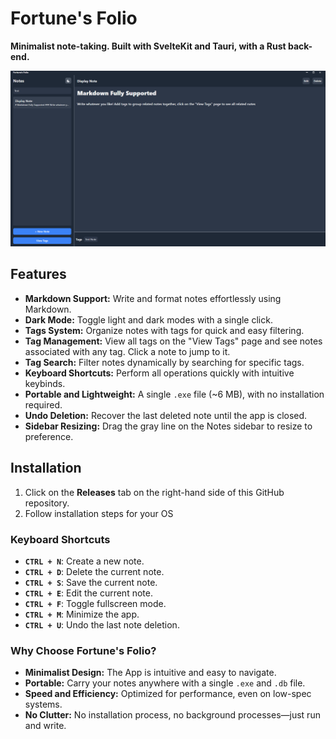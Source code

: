# Fortune's Folio
**Minimalist note-taking. Built with SvelteKit and Tauri, with a Rust back-end.**

![Preview of the App](static/example-app.png)

## Features
- **Markdown Support:** Write and format notes effortlessly using Markdown.
- **Dark Mode:** Toggle light and dark modes with a single click. 
- **Tags System:** Organize notes with tags for quick and easy filtering.
- **Tag Management:** View all tags on the "View Tags" page and see notes associated with any tag. Click a note to jump to it.
- **Tag Search:** Filter notes dynamically by searching for specific tags.
- **Keyboard Shortcuts:** Perform all operations quickly with intuitive keybinds.
- **Portable and Lightweight:** A single `.exe` file (~6 MB), with no installation required.
- **Undo Deletion:** Recover the last deleted note until the app is closed.
- **Sidebar Resizing:** Drag the gray line on the Notes sidebar to resize to preference.

## Installation

1. Click on the **Releases** tab on the right-hand side of this GitHub repository.
2. Follow installation steps for your OS

### Keyboard Shortcuts
- **`CTRL + N`**: Create a new note.
- **`CTRL + D`**: Delete the current note.
- **`CTRL + S`**: Save the current note.
- **`CTRL + E`**: Edit the current note.
- **`CTRL + F`**: Toggle fullscreen mode.
- **`CTRL + M`**: Minimize the app.
- **`CTRL + U`**: Undo the last note deletion.

### Why Choose Fortune's Folio?
- **Minimalist Design:** The App is intuitive and easy to navigate.
- **Portable:** Carry your notes anywhere with a single `.exe` and `.db` file.
- **Speed and Efficiency:** Optimized for performance, even on low-spec systems.
- **No Clutter:** No installation process, no background processes—just run and write.